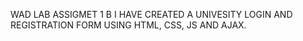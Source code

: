 WAD LAB ASSIGMET 1 B
I HAVE CREATED A UNIVESITY LOGIN AND REGISTRATION FORM USING HTML, CSS, JS AND AJAX.
